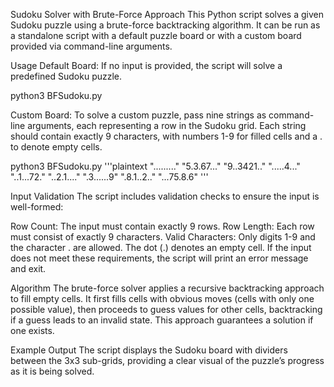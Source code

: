 Sudoku Solver with Brute-Force Approach
This Python script solves a given Sudoku puzzle using a brute-force backtracking algorithm. It can be run as a standalone script with a default puzzle board or with a custom board provided via command-line arguments.

Usage
Default Board: If no input is provided, the script will solve a predefined Sudoku puzzle.

python3 BFSudoku.py

Custom Board: To solve a custom puzzle, pass nine strings as command-line arguments, each representing a row in the Sudoku grid. Each string should contain exactly 9 characters, with numbers 1-9 for filled cells and a . to denote empty cells.

python3 BFSudoku.py 
'''plaintext
"........." 
"5.3.67..." 
"9..3421.." 
".....4..." 
"..1...72." 
"..2.1...." 
".3......9" 
".8.1..2.." 
"...75.8.6"
'''

Input Validation
The script includes validation checks to ensure the input is well-formed:

Row Count: The input must contain exactly 9 rows.
Row Length: Each row must consist of exactly 9 characters.
Valid Characters: Only digits 1-9 and the character . are allowed. The dot (.) denotes an empty cell.
If the input does not meet these requirements, the script will print an error message and exit.

Algorithm
The brute-force solver applies a recursive backtracking approach to fill empty cells. It first fills cells with obvious moves (cells with only one possible value), then proceeds to guess values for other cells, backtracking if a guess leads to an invalid state. This approach guarantees a solution if one exists.

Example Output
The script displays the Sudoku board with dividers between the 3x3 sub-grids, providing a clear visual of the puzzle’s progress as it is being solved.

